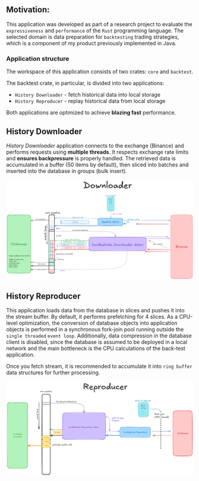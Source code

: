 ## Motivation:

This application was developed as part of a research project to evaluate 
the `expressiveness` and `performance` of the `Rust` programming language.
The selected domain is data preparation for `backtesting` trading strategies,
which is a component of my product previously implemented in Java.

### Application structure
The workspace of this application consists of two crates: `core` and `backtest`.

The backtest crate, in particular, is divided into two applications:
- `History Downloader` - fetch historical data into local storage
- `History Reproducer` - replay historical data from local storage

Both applications are optimized to achieve __blazing fast__ performance.

## History Downloader

*History Downloader* application connects to the exchange (Binance) and performs requests 
using **multiple threads**. It respects exchange rate limits and **ensures backpressure**
is properly handled. The retrieved data is accumulated in a buffer (50 items by default),
then sliced into batches and inserted into the database in groups (bulk insert).



![downloader.png](./downloader.png)


## History Reproducer

This application loads data from the database in slices and pushes it into the stream buffer. 
By default, it performs prefetching for 4 slices. As a CPU-level optimization,
the conversion of database objects into application objects is performed in 
a synchronous fork-join pool running outside the `single threaded` `event loop`. 
Additionally, data compression in the database client is disabled, since the database is assumed 
to be deployed in a local network and the main bottleneck is the CPU calculations
of the back-test application.

Once you fetch stream, it is recommended to accumulate it into `ring buffer`
data structures for further processing.

![reproducer.png](./reproducer.png)


